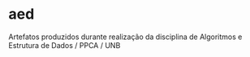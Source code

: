 # aed
Artefatos produzidos durante realização da disciplina de Algoritmos e Estrutura de Dados / PPCA / UNB
